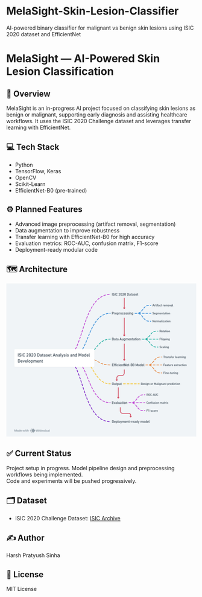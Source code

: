 # MelaSight-Skin-Lesion-Classifier
AI-powered binary classifier for malignant vs benign skin lesions using ISIC 2020 dataset and EfficientNet

# MelaSight — AI-Powered Skin Lesion Classification

## 🚀 Overview
MelaSight is an in-progress AI project focused on classifying skin lesions as benign or malignant, supporting early diagnosis and assisting healthcare workflows. It uses the ISIC 2020 Challenge dataset and leverages transfer learning with EfficientNet.

## 💻 Tech Stack
- Python
- TensorFlow, Keras
- OpenCV
- Scikit-Learn
- EfficientNet-B0 (pre-trained)

## ⚙️ Planned Features
- Advanced image preprocessing (artifact removal, segmentation)
- Data augmentation to improve robustness
- Transfer learning with EfficientNet-B0 for high accuracy
- Evaluation metrics: ROC-AUC, confusion matrix, F1-score
- Deployment-ready modular code

## 🗺️ Architecture

![Architecture](architecture.png)

## ✅ Current Status
Project setup in progress. Model pipeline design and preprocessing workflows being implemented.  
Code and experiments will be pushed progressively.

## 🗂️ Dataset
- ISIC 2020 Challenge Dataset: [ISIC Archive](https://challenge.isic-archive.com/data/)

## ✍️ Author
Harsh Pratyush Sinha

## 📄 License
MIT License 
